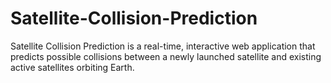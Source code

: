 # Satellite-Collision-Prediction
Satellite Collision Prediction is a real-time, interactive web application that predicts possible collisions between a newly launched satellite and existing active satellites orbiting Earth.
